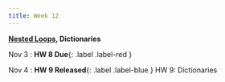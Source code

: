 ```yaml
---
title: Week 12
---
```


**[Nested Loops](https://docs.google.com/presentation/d/1CC1ofNicpxwkihA05ELt1HjJtGNAO6teb7SCZ6fyTSw/edit?usp=sharing), Dictionaries**

Nov 3
:  **HW 8 Due**{: .label .label-red }

Nov 4
:  **HW 9 Released**{: .label .label-blue } HW 9: Dictionaries

